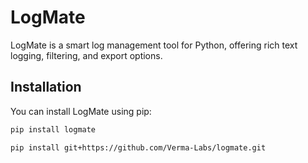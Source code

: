 # LogMate

LogMate is a smart log management tool for Python, offering rich text logging, filtering, and export options.

## Installation
You can install LogMate using pip:

```sh
pip install logmate

pip install git+https://github.com/Verma-Labs/logmate.git


